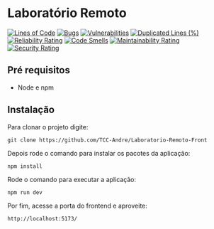 # Laboratório Remoto

[![Lines of Code](https://sonarcloud.io/api/project_badges/measure?project=TCC-Andre_Laboratorio-Remoto-Front&metric=ncloc)](https://sonarcloud.io/summary/new_code?id=TCC-Andre_Laboratorio-Remoto-Front)
[![Bugs](https://sonarcloud.io/api/project_badges/measure?project=TCC-Andre_Laboratorio-Remoto-Front&metric=bugs)](https://sonarcloud.io/summary/new_code?id=TCC-Andre_Laboratorio-Remoto-Front)
[![Vulnerabilities](https://sonarcloud.io/api/project_badges/measure?project=TCC-Andre_Laboratorio-Remoto-Front&metric=vulnerabilities)](https://sonarcloud.io/summary/new_code?id=TCC-Andre_Laboratorio-Remoto-Front)
[![Duplicated Lines (%)](https://sonarcloud.io/api/project_badges/measure?project=TCC-Andre_Laboratorio-Remoto-Front&metric=duplicated_lines_density)](https://sonarcloud.io/summary/new_code?id=TCC-Andre_Laboratorio-Remoto-Front)
[![Reliability Rating](https://sonarcloud.io/api/project_badges/measure?project=TCC-Andre_Laboratorio-Remoto-Front&metric=reliability_rating)](https://sonarcloud.io/summary/new_code?id=TCC-Andre_Laboratorio-Remoto-Front)
[![Code Smells](https://sonarcloud.io/api/project_badges/measure?project=TCC-Andre_Laboratorio-Remoto-Front&metric=code_smells)](https://sonarcloud.io/summary/new_code?id=TCC-Andre_Laboratorio-Remoto-Front)
[![Maintainability Rating](https://sonarcloud.io/api/project_badges/measure?project=TCC-Andre_Laboratorio-Remoto-Front&metric=sqale_rating)](https://sonarcloud.io/summary/new_code?id=TCC-Andre_Laboratorio-Remoto-Front)
[![Security Rating](https://sonarcloud.io/api/project_badges/measure?project=TCC-Andre_Laboratorio-Remoto-Front&metric=security_rating)](https://sonarcloud.io/summary/new_code?id=TCC-Andre_Laboratorio-Remoto-Front)

## Pré requisitos

  - Node e npm

## Instalação 

Para clonar o projeto digite:

    git clone https://github.com/TCC-Andre/Laboratorio-Remoto-Front

Depois rode o comando para instalar os pacotes da aplicação:

    npm install
    
Rode o comando para executar a aplicação:

    npm run dev

Por fim, acesse a porta do frontend e aproveite:

    http://localhost:5173/
